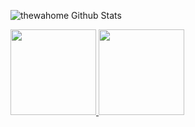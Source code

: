 <!--
**thewahome/thewahome** is a ✨ _special_ ✨ repository because its `README.md` (this file) appears on your GitHub profile.

Here are some ideas to get you started:

- 🔭 I’m currently working on ...
- 🌱 I’m currently learning ...
- 👯 I’m looking to collaborate on ...
- 🤔 I’m looking for help with ...
- 💬 Ask me about ...
- 📫 How to reach me: ...
- 😄 Pronouns: ...
- ⚡ Fun fact: ...
-->

![thewahome Github Stats](https://github-readme-stats.vercel.app/api?username=thewahome&count_private=true&show_icons=true&theme=dracula)

<a href="https://thewahome.com/">
  <img height="137px" src="https://github-readme-stats.vercel.app/api?username=thewahome&hide_title=false&hide_border=true&show_icons=true&include_all_commits=true&count_private=true&line_height=21&text_color=fff&icon_color=8ef&theme=dracula" />
  <!-- wi*quL3fcV -->
  <img height="137px" src="https://github-readme-stats.vercel.app/api/top-langs/?username=thewahome&hide=html&hide_title=true&hide_border=true&layout=compact&langs_count=8&text_color=fff&icon_color=fff&theme=dracula" /></a>
